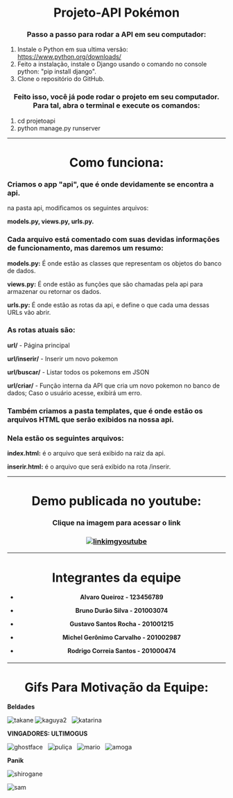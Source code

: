 <h1 align="center">Projeto-API Pokémon</h1>
  
  
<h3 align="center">Passo a passo para rodar a API em seu computador:</h3>
  
1. Instale o Python em sua ultima versão: https://www.python.org/downloads/
2. Feito a instalação, instale o Django usando o comando no console python: "pip install django".
3. Clone o repositório do GitHub.

<h3 align="center">Feito isso, você já pode rodar o projeto em seu computador. Para tal, abra o terminal e execute os comandos:</h3>
  
1. cd projetoapi
2. python manage.py runserver
  
-------------------------------------------------------------------------------------------------
  
<h1 align="center">Como funciona:</h1>
  
### Criamos o app "api", que é onde devidamente se encontra a api.
na pasta api, modificamos os seguintes arquivos:
  
**models.py, views.py, urls.py.**
  
### Cada arquivo está comentado com suas devidas informações de funcionamento, mas daremos um resumo:
  
**models.py:** É onde estão as classes que representam os objetos do banco de dados.
  
**views.py:** É onde estão as funções que são chamadas pela api para armazenar ou retornar os dados.
  
**urls.py:** É onde estão as rotas da api, e define o que cada uma dessas URLs vão abrir.
  
### As rotas atuais são:
  
**url/** - Página principal
  
**url/inserir/** - Inserir um novo pokemon
  
**url/buscar/** - Listar todos os pokemons em JSON
  
**url/criar/** - Função interna da API que cria um novo pokemon no banco de dados; Caso o usuário acesse, exibirá um erro.
  
### Também criamos a pasta templates, que é onde estão os arquivos HTML que serão exibidos na nossa api.
### Nela estão os seguintes arquivos:

**index.html:** é o arquivo que será exibido na raiz da api.
  
**inserir.html:** é o arquivo que será exibido na rota /inserir.
  
----------------------------------------------------------------------
<h1 align="center">Demo publicada no youtube:</h1>
<h3 align="center">Clique na imagem para acessar o link</h3>
   
<h3 align="center">
   
[![linkimgyoutube](https://img.youtube.com/vi/pmYsXkYAwQg/0.jpg)](https://www.youtube.com/watch?v=pmYsXkYAwQg)
  
  </h3>
  
----------------------------------------------------------------------
<h1 align="center">Integrantes da equipe</h1>
  
<h4 align="center">
  
* Alvaro Queiroz - 123456789 
* Bruno Durão Silva - 201003074 
* Gustavo Santos Rocha - 201001215 
* Michel Gerônimo Carvalho - 201002987 
* Rodrigo Correia Santos - 201000474
  
  </h4>
  
----------------------------------------------------------------------
<h1 align="center">Gifs Para Motivação da Equipe:</h1>
  
  **Beldades**
  
![takane](https://user-images.githubusercontent.com/94016306/167963728-2c3c7112-ad3f-4747-994f-efaa45c29b50.gif)
![kaguya2](https://user-images.githubusercontent.com/94016306/167966717-da4aa20d-e20b-42a8-8f76-a34e4e348f5b.gif)
&nbsp;
![katarina](https://i.imgur.com/x92mB5h.gif)
&nbsp;
  
  **VINGADORES: ULTIMOGUS**
  
![ghostface](https://user-images.githubusercontent.com/94016306/167962626-6cea4450-eff4-4a37-bd0e-4972abca17f9.gif)
&nbsp;
![puliça](https://user-images.githubusercontent.com/94016306/167963972-c8fe6d85-9da7-44ad-856e-d6daa4853fe5.gif)
&nbsp;
![mario](https://user-images.githubusercontent.com/94016306/167964387-db491f58-1d26-41e2-8cd0-2520523f2c51.gif)
&nbsp;
![amoga](https://user-images.githubusercontent.com/94016306/167964317-33e09b17-3340-43df-bfb0-718ea1aa0964.gif)
&nbsp;
  
  **Panik**
  
![shirogane](https://user-images.githubusercontent.com/94016306/167966915-f56135f4-c6b5-4649-a17a-285999a40cec.gif)

![sam](https://user-images.githubusercontent.com/94016306/167965855-4730d313-7c32-4e75-8051-53bd71c5797d.gif)
